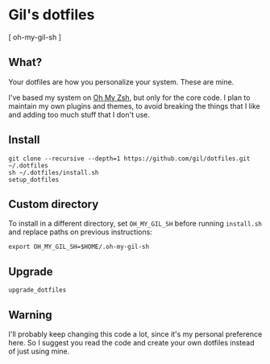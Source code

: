 # Gil's dotfiles
[ oh-my-gil-sh ]

## What?

Your dotfiles are how you personalize your system. These are mine.

I've based my system on [Oh My Zsh](https://github.com/robbyrussell/oh-my-zsh), but only for the core code. I plan to maintain my own plugins and themes, to avoid breaking the things that I like and adding too much stuff that I don't use.

## Install

```
git clone --recursive --depth=1 https://github.com/gil/dotfiles.git ~/.dotfiles
sh ~/.dotfiles/install.sh
setup_dotfiles
```

## Custom directory

To install in a different directory, set `OH_MY_GIL_SH` before running `install.sh` and replace paths on previous instructions:

```
export OH_MY_GIL_SH=$HOME/.oh-my-gil-sh
```

## Upgrade

```
upgrade_dotfiles
```

## Warning

I'll probably keep changing this code a lot, since it's my personal preference here. So I suggest you read the code and create your own dotfiles instead of just using mine.
